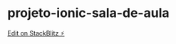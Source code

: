 # projeto-ionic-sala-de-aula

[Edit on StackBlitz ⚡️](https://stackblitz.com/edit/ionic6-angular13-tcfnhp)